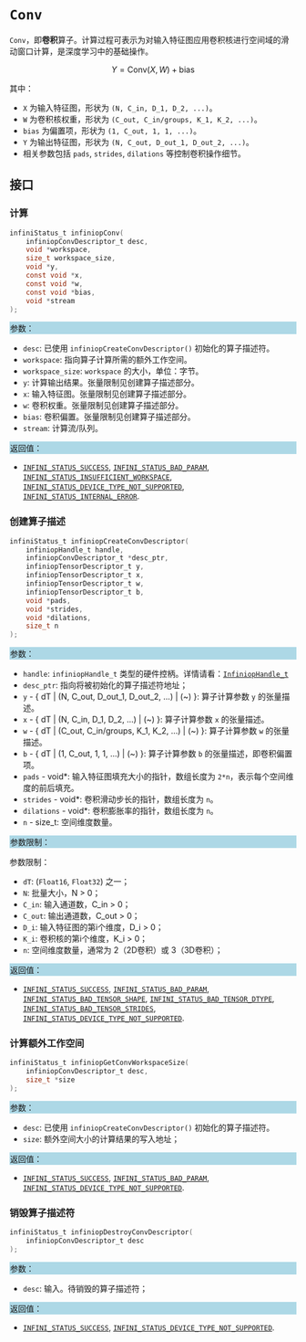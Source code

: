 # `Conv`

`Conv`，即**卷积**算子。计算过程可表示为对输入特征图应用卷积核进行空间域的滑动窗口计算，是深度学习中的基础操作。

$$ Y = \text{Conv}(X, W) + \text{bias} $$

其中：

- `X` 为输入特征图，形状为 `(N, C_in, D_1, D_2, ...)`。
- `W` 为卷积核权重，形状为 `(C_out, C_in/groups, K_1, K_2, ...)`。
- `bias` 为偏置项，形状为 `(1, C_out, 1, 1, ...)`。
- `Y` 为输出特征图，形状为 `(N, C_out, D_out_1, D_out_2, ...)`。
- 相关参数包括 `pads`, `strides`, `dilations` 等控制卷积操作细节。

## 接口

### 计算

```c
infiniStatus_t infiniopConv(
    infiniopConvDescriptor_t desc,
    void *workspace,
    size_t workspace_size,
    void *y,
    const void *x,
    const void *w,
    const void *bias,
    void *stream
);
```

<div style="background-color: lightblue; padding: 1px;"> 参数： </div>

- `desc`:
  已使用 `infiniopCreateConvDescriptor()` 初始化的算子描述符。
- `workspace`:
  指向算子计算所需的额外工作空间。
- `workspace_size`:
  `workspace` 的大小，单位：字节。
- `y`:
  计算输出结果。张量限制见创建算子描述部分。
- `x`:
  输入特征图。张量限制见创建算子描述部分。
- `w`:
  卷积权重。张量限制见创建算子描述部分。
- `bias`:
  卷积偏置。张量限制见创建算子描述部分。
- `stream`:
  计算流/队列。

<div style="background-color: lightblue; padding: 1px;">  返回值：</div>

- [`INFINI_STATUS_SUCCESS`], [`INFINI_STATUS_BAD_PARAM`], [`INFINI_STATUS_INSUFFICIENT_WORKSPACE`], [`INFINI_STATUS_DEVICE_TYPE_NOT_SUPPORTED`], [`INFINI_STATUS_INTERNAL_ERROR`].

### 创建算子描述

```c
infiniStatus_t infiniopCreateConvDescriptor(
    infiniopHandle_t handle,
    infiniopConvDescriptor_t *desc_ptr,
    infiniopTensorDescriptor_t y,
    infiniopTensorDescriptor_t x,
    infiniopTensorDescriptor_t w,
    infiniopTensorDescriptor_t b,
    void *pads,
    void *strides,
    void *dilations,
    size_t n
);
```

<div style="background-color: lightblue; padding: 1px;"> 参数：</div>

- `handle`:
  `infiniopHandle_t` 类型的硬件控柄。详情请看：[`InfiniopHandle_t`]
- `desc_ptr`:
  指向将被初始化的算子描述符地址；
- `y` - { dT | (N, C_out, D_out_1, D_out_2, ...) | (~) }:
  算子计算参数 `y` 的张量描述。
- `x` - { dT | (N, C_in, D_1, D_2, ...) | (~) }:
  算子计算参数 `x` 的张量描述。
- `w` - { dT | (C_out, C_in/groups, K_1, K_2, ...) | (~) }:
  算子计算参数 `w` 的张量描述。
- `b` - { dT | (1, C_out, 1, 1, ...) | (~) }:
  算子计算参数 `b` 的张量描述，即卷积偏置项。
- `pads` - void*:
  输入特征图填充大小的指针，数组长度为 `2*n`，表示每个空间维度的前后填充。
- `strides` - void*:
  卷积滑动步长的指针，数组长度为 `n`。
- `dilations` - void*:
  卷积膨胀率的指针，数组长度为 `n`。
- `n` - size_t:
  空间维度数量。

<div style="background-color: lightblue; padding: 1px;"> 参数限制：</div>

参数限制：

- `dT`: (`Float16`, `Float32`) 之一；
- `N`: 批量大小，N > 0；
- `C_in`: 输入通道数，C_in > 0；
- `C_out`: 输出通道数，C_out > 0；
- `D_i`: 输入特征图的第i个维度，D_i > 0；
- `K_i`: 卷积核的第i个维度，K_i > 0；
- `n`: 空间维度数量，通常为 2（2D卷积）或 3（3D卷积）；

<div style="background-color: lightblue; padding: 1px;"> 返回值：</div>

- [`INFINI_STATUS_SUCCESS`], [`INFINI_STATUS_BAD_PARAM`], [`INFINI_STATUS_BAD_TENSOR_SHAPE`], [`INFINI_STATUS_BAD_TENSOR_DTYPE`], [`INFINI_STATUS_BAD_TENSOR_STRIDES`], [`INFINI_STATUS_DEVICE_TYPE_NOT_SUPPORTED`].

### 计算额外工作空间

```c
infiniStatus_t infiniopGetConvWorkspaceSize(
    infiniopConvDescriptor_t desc,
    size_t *size
);
```

<div style="background-color: lightblue; padding: 1px;"> 参数：</div>

- `desc`:
  已使用 `infiniopCreateConvDescriptor()` 初始化的算子描述符。
- `size`:
  额外空间大小的计算结果的写入地址；

<div style="background-color: lightblue; padding: 1px;"> 返回值：</div>

- [`INFINI_STATUS_SUCCESS`], [`INFINI_STATUS_BAD_PARAM`], [`INFINI_STATUS_DEVICE_TYPE_NOT_SUPPORTED`].

### 销毁算子描述符

```c
infiniStatus_t infiniopDestroyConvDescriptor(
    infiniopConvDescriptor_t desc
);
```

<div style="background-color: lightblue; padding: 1px;"> 参数： </div>

- `desc`:
  输入。待销毁的算子描述符；

<div style="background-color: lightblue; padding: 1px;"> 返回值： </div>

- [`INFINI_STATUS_SUCCESS`], [`INFINI_STATUS_DEVICE_TYPE_NOT_SUPPORTED`].

<!-- 链接 -->
[`InfiniopHandle_t`]: README.md

[`INFINI_STATUS_SUCCESS`]:/common/status/README.md#INFINI_STATUS_SUCCESS
[`INFINI_STATUS_BAD_PARAM`]:/common/status/README.md#INFINI_STATUS_BAD_PARAM
[`INFINI_STATUS_INSUFFICIENT_WORKSPACE`]:/common/status/README.md#INFINI_STATUS_INSUFFICIENT_WORKSPACE
[`INFINI_STATUS_DEVICE_TYPE_NOT_SUPPORTED`]:/common/status/README.md#INFINI_STATUS_DEVICE_TYPE_NOT_SUPPORTED
[`INFINI_STATUS_INTERNAL_ERROR`]:/common/status/README.md#INFINI_STATUS_INTERNAL_ERROR
[`INFINI_STATUS_BAD_TENSOR_SHAPE`]:/common/status/README.md#INFINI_STATUS_BAD_TENSOR_SHAPE
[`INFINI_STATUS_BAD_TENSOR_DTYPE`]:/common/status/README.md#INFINI_STATUS_BAD_TENSOR_DTYPE
[`INFINI_STATUS_BAD_TENSOR_STRIDES`]:/common/status/README.md#INFINI_STATUS_BAD_TENSOR_STRIDES